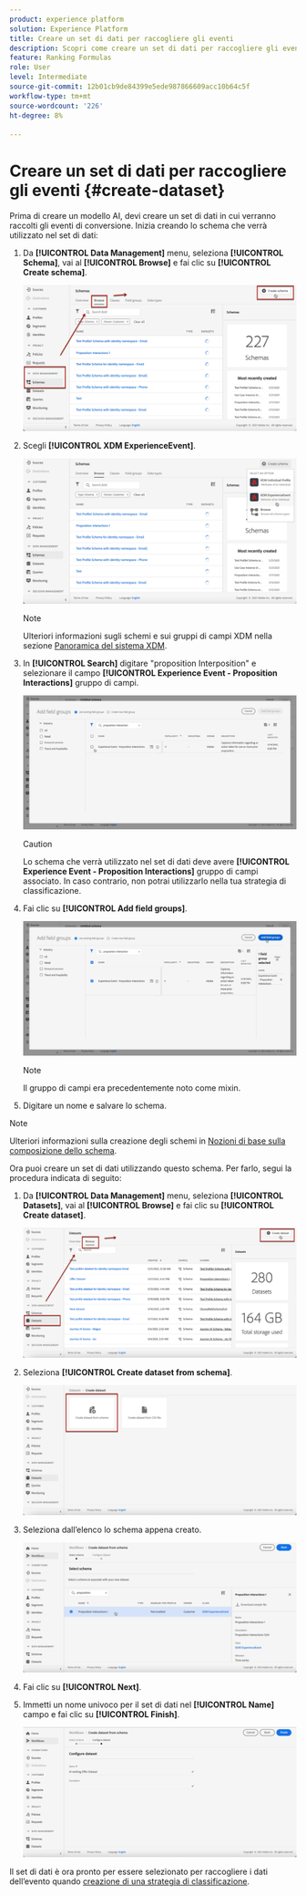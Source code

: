```yaml
---
product: experience platform
solution: Experience Platform
title: Creare un set di dati per raccogliere gli eventi
description: Scopri come creare un set di dati per raccogliere gli eventi
feature: Ranking Formulas
role: User
level: Intermediate
source-git-commit: 12b01cb9de84399e5ede987866609acc10b64c5f
workflow-type: tm+mt
source-wordcount: '226'
ht-degree: 8%

---
```


# Creare un set di dati per raccogliere gli eventi {#create-dataset}

Prima di creare un modello AI, devi creare un set di dati in cui verranno raccolti gli eventi di conversione. Inizia creando lo schema che verrà utilizzato nel set di dati:

1. Da **[!UICONTROL Data Management]** menu, seleziona **[!UICONTROL Schema]**, vai al **[!UICONTROL Browse]** e fai clic su **[!UICONTROL Create schema]**.

   ![](../assets/ai-ranking-create-schema.png)

1. Scegli **[!UICONTROL XDM ExperienceEvent]**.

   ![](../assets/ai-ranking-xdm-event.png)

   >[!NOTE]
   >
   >    Ulteriori informazioni sugli schemi e sui gruppi di campi XDM nella sezione [Panoramica del sistema XDM](https://experienceleague.adobe.com/docs/experience-platform/xdm/home.html?lang=it).


1. In **[!UICONTROL Search]** digitare &quot;proposition Interposition&quot; e selezionare il campo **[!UICONTROL Experience Event - Proposition Interactions]** gruppo di campi.

   ![](../assets/ai-ranking-proposition-interactions.png)

   >[!CAUTION]
   >
   >    Lo schema che verrà utilizzato nel set di dati deve avere **[!UICONTROL Experience Event - Proposition Interactions]** gruppo di campi associato. In caso contrario, non potrai utilizzarlo nella tua strategia di classificazione.

1. Fai clic su **[!UICONTROL Add field groups]**.

   ![](../assets/ai-ranking-add-field-group.png)

   >[!NOTE]
   >Il gruppo di campi era precedentemente noto come mixin.

1. Digitare un nome e salvare lo schema.<!--How do you edit the fields in this new schema? Examples?-->

>[!NOTE]
>
>    Ulteriori informazioni sulla creazione degli schemi in [Nozioni di base sulla composizione dello schema](https://experienceleague.adobe.com/docs/experience-platform/xdm/schema/composition.html?lang=en#understanding-schemas).

Ora puoi creare un set di dati utilizzando questo schema. Per farlo, segui la procedura indicata di seguito:

1. Da **[!UICONTROL Data Management]** menu, seleziona **[!UICONTROL Datasets]**, vai al **[!UICONTROL Browse]** e fai clic su **[!UICONTROL Create dataset]**.

   ![](../assets/ai-ranking-create-dataset.png)

1. Seleziona **[!UICONTROL Create dataset from schema]**.

   ![](../assets/ai-ranking-create-dataset-from-schema.png)

1. Seleziona dall’elenco lo schema appena creato.

   ![](../assets/ai-ranking-dataset-select-schema.png)

1. Fai clic su **[!UICONTROL Next]**.

1. Immetti un nome univoco per il set di dati nel **[!UICONTROL Name]** campo e fai clic su **[!UICONTROL Finish]**.

   ![](../assets/ai-ranking-dataset-name.png)

Il set di dati è ora pronto per essere selezionato per raccogliere i dati dell’evento quando [creazione di una strategia di classificazione](#create-ranking-strategy).
